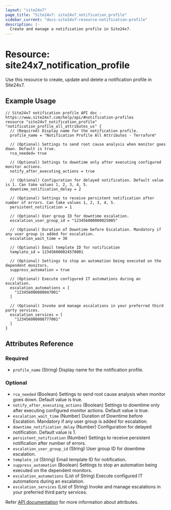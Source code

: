 ```yaml
---
layout: "site24x7"
page_title: "Site24x7: site24x7_notification_profile"
sidebar_current: "docs-site24x7-resource-notification-profile"
description: |-
  Create and manage a notification profile in Site24x7.
---
```


# Resource: site24x7\_notification\_profile

Use this resource to create, update and delete a notification profile in Site24x7.

## Example Usage

```hcl
// Site24x7 notification profile API doc - https://www.site24x7.com/help/api/#notification-profiles
resource "site24x7_notification_profile" "notification_profile_all_attributes_us" {
  // (Required) Display name for the notification profile.
  profile_name = "Notification Profile All Attributes - Terraform"

  // (Optional) Settings to send root cause analysis when monitor goes down. Default is true.
  rca_needed= true

  // (Optional) Settings to downtime only after executing configured monitor actions.
  notify_after_executing_actions = true

  // (Optional) Configuration for delayed notification. Default value is 1. Can take values 1, 2, 3, 4, 5.
  downtime_notification_delay = 2

  // (Optional) Settings to receive persistent notification after number of errors. Can take values 1, 2, 3, 4, 5.
  persistent_notification = 1

  // (Optional) User group ID for downtime escalation.
  escalation_user_group_id = "123456000000025005"

  // (Optional) Duration of Downtime before Escalation. Mandatory if any user group is added for escalation.
  escalation_wait_time = 30

  // (Optional) Email template ID for notification
  template_id = 123456000024578001

  // (Optional) Settings to stop an automation being executed on the dependent monitors.
  suppress_automation = true

  // (Optional) Execute configured IT automations during an escalation.
  escalation_automations = [
    "123456000000047001"
  ]

  // (Optional) Invoke and manage escalations in your preferred third party services.
  escalation_services = [
    "123456000008777001"
  ]
}
```

## Attributes Reference

### Required

* `profile_name` (String) Display name for the notification profile.

### Optional

* `rca_needed` (Boolean) Settings to send root cause analysis when monitor goes down. Default value is true.
* `notify_after_executing_actions` (Boolean) Settings to downtime only after executing configured monitor actions. Default value is true.
* `escalation_wait_time` (Number) Duration of Downtime before Escalation. Mandatory if any user group is added for escalation.
* `downtime_notification_delay` (Number) Configuration for delayed notification. Default value is 1.
* `persistent_notification` (Number) Settings to receive persistent notification after number of errors.
* `escalation_user_group_id` (String) User group ID for downtime escalation.
* `template_id` (String) Email template ID for notification.
* `suppress_automation` (Boolean) Settings to stop an automation being executed on the dependent monitors.
* `escalation_automations` (List of String) Execute configured IT automations during an escalation.
* `escalation_services` (List of String) Invoke and manage escalations in your preferred third party services.

Refer [API documentation](https://www.site24x7.com/help/api/#notification-profiles) for more information about attributes.


